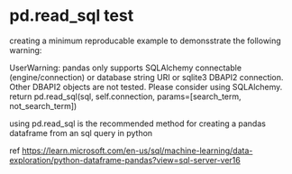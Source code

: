 # pd.read_sql test
 
creating a minimum reproducable example to demonsstrate the following warning:

UserWarning: pandas only supports SQLAlchemy connectable (engine/connection) or database string URI or sqlite3 DBAPI2 connection. Other DBAPI2 objects are not tested. Please consider using SQLAlchemy.
return pd.read_sql(sql, self.connection, params=[search_term, not_search_term])

using pd.read_sql is the recommended method for creating a pandas dataframe from an sql query in python 

ref https://learn.microsoft.com/en-us/sql/machine-learning/data-exploration/python-dataframe-pandas?view=sql-server-ver16
